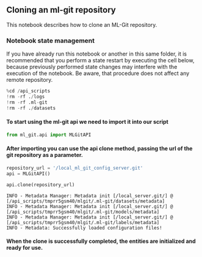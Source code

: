 ## Cloning an ml-git repository

This notebook describes how to clone an ML-Git repository.

### Notebook state management

If you have already run this notebook or another in this same folder, it is recommended that you perform a state restart by executing the cell below, because previously performed state changes may interfere with the execution of the notebook. Be aware, that procedure does not affect any remote repository.


```python
%cd /api_scripts
!rm -rf ./logs
!rm -rf .ml-git
!rm -rf ./datasets
```

#### To start using the ml-git api we need to import it into our script


```python
from ml_git.api import MLGitAPI
```

    

#### After importing you can use the api clone method, passing the url of the git repository as a parameter.


```python
repository_url = '/local_ml_git_config_server.git'
api = MLGitAPI()

api.clone(repository_url)
```

    INFO - Metadata Manager: Metadata init [/local_server.git/] @ [/api_scripts/tmprr5gsm40/mlgit/.ml-git/datasets/metadata]
    INFO - Metadata Manager: Metadata init [/local_server.git/] @ [/api_scripts/tmprr5gsm40/mlgit/.ml-git/models/metadata]
    INFO - Metadata Manager: Metadata init [/local_server.git/] @ [/api_scripts/tmprr5gsm40/mlgit/.ml-git/labels/metadata]
    INFO - Metadata: Successfully loaded configuration files!


    

#### When the clone is successfully completed, the entities are initialized and ready for use.
